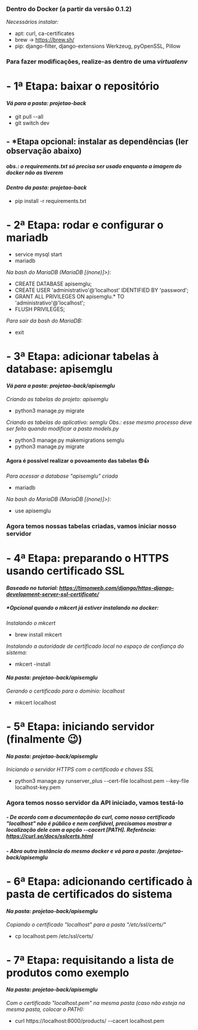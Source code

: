 ### Dentro do Docker (a partir da versão 0.1.2)

_Necessários instalar:_

- apt: curl, ca-certificates
- brew -> https://brew.sh/
- pip: django-filter, django-extensions Werkzeug, pyOpenSSL, Pillow

### Para fazer modificações, realize-as dentro de uma _virtualenv_

# - 1ª Etapa: baixar o repositório

#### _Vá para a pasta: projetao-back_

- git pull --all
- git switch dev

## - \*Etapa opcional: instalar as dependências (ler observação abaixo)

##### _obs.: o requirements.txt só precisa ser usado enquanto a imagem do docker não as tiverem_

#### _Dentro da pasta: projetao-back_

- pip install -r requirements.txt

# - 2ª Etapa: rodar e configurar o mariadb

- service mysql start
- mariadb

_Na bash do MariaDB (MariaDB [(none)]>):_

- CREATE DATABASE apisemglu;
- CREATE USER 'administrativo'@'localhost' IDENTIFIED BY 'password';
- GRANT ALL PRIVILEGES ON apisemglu.\* TO 'administrativo'@'localhost';
- FLUSH PRIVILEGES;

_Para sair da bash do MariaDB:_

- exit

# - 3ª Etapa: adicionar tabelas à database: apisemglu

#### _Vá para a pasta: projetao-back/apisemglu_

_Criando as tabelas do projeto: apisemglu_

- python3 manage.py migrate

_Criando as tabelas do aplicativo: semglu_
_Obs.: esse mesmo processo deve ser feito quando modificar a pasta models.py_

- python3 manage.py makemigrations semglu
- python3 manage.py migrate

#### Agora é possível realizar o povoamento das tabelas 😎👍

_Para acessar a database "apisemglu" criada_

- mariadb

_Na bash do MariaDB (MariaDB [(none)]>):_

- use apisemglu

### Agora temos nossas tabelas criadas, vamos iniciar nosso servidor

# - 4ª Etapa: preparando o HTTPS usando certificado SSL

#### _Baseado no tutorial: https://timonweb.com/django/https-django-development-server-ssl-certificate/_

##### \*Opcional quando o mkcert já estiver instalando no docker:

_Instalando o mkcert_

- brew install mkcert

_Instalando a autoridade de certificado local no espaço de confiança do sistema:_

- mkcert -install

#### _Na pasta: projetao-back/apisemglu_

_Gerando o certificado para o domínio: localhost_

- mkcert localhost

# - 5ª Etapa: iniciando servidor (finalmente 😉)

#### _Na pasta: projetao-back/apisemglu_

_Iniciando o servidor HTTPS com o certificado e chaves SSL_

- python3 manage.py runserver_plus --cert-file localhost.pem --key-file localhost-key.pem

### Agora temos nosso servidor da API iniciado, vamos testá-lo

##### - De acordo com a documentação do _curl_, como nosso certificado _"localhost"_ não é público e nem confiável, precisamos mostrar a localização dele com a opção --cacert [PATH]. Referência: https://curl.se/docs/sslcerts.html

##### - _Abra outra instância do mesmo docker e vá para a pasta: /projetao-back/apisemglu_

# - 6ª Etapa: adicionando certificado à pasta de certificados do sistema

#### _Na pasta: projetao-back/apisemglu_

_Copiando o certificado "localhost" para a pasta "/etc/ssl/certs/"_

- cp localhost.pem /etc/ssl/certs/

# - 7ª Etapa: requisitando a lista de produtos como exemplo

#### _Na pasta: projetao-back/apisemglu_

_Com o certificado "localhost.pem" na mesma pasta (caso não esteja na mesma pasta, colocar o PATH):_

- curl https://localhost:8000/products/ --cacert localhost.pem
